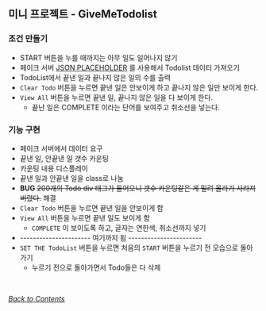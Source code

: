 ## 미니 프로젝트 - GiveMeTodolist

### 조건 만들기
- START 버튼을 누를 때까지는 아무 일도 일어나지 않기
- 페이크 서버 [JSON PLACEHOLDER](https://jsonplaceholder.typicode.com/todos) 를 사용해서 Todolist 데이터 가져오기
- TodoList에서 끝낸 일과 끝나지 않은 일의 수를 출력
- `Clear Todo` 버튼을 누르면 끝낸 일은 안보이게 하고 끝나지 않은 일만 보이게 한다.
- `View All` 버튼을 누르면 끝낸 일, 끝나지 않은 일을 다 보이게 한다.
    - 끝난 일은 COMPLETE 이라는 단어를 보여주고 취소선을 넣는다.

### 기능 구현
- 페이크 서버에서 데이터 요구
- 끝낸 일, 안끝낸 일 갯수 카운팅
- 카운팅 내용 디스플레이
- 끝낸 일과 안끝낸 일을 class로 나눔
- **BUG** ~~200개의 Todo div 태그가 들어오니 갯수 카운팅같은 게 밀려 올라가 사라져버렸다.~~ 해결
- `Clear Todo` 버튼을 누르면 끝낸 일을 안보이게 함
- `View All` 버튼을 누르면 끝낸 일도 보이게 함
    - `COMPLETE` 이 보이도록 하고, 글자는 연한색, 취소선까지 넣기
- ---------------------- 여기까지 됨 -----------------------
- `SET THE TodoList` 버튼을 누르면 처음의 `START` 버튼을 누르기 전 모습으로 돌아가기
    - 누르기 전으로 돌아가면서 Todo들은 다 삭제
<br>

[*Back to Contents*](../README.md)